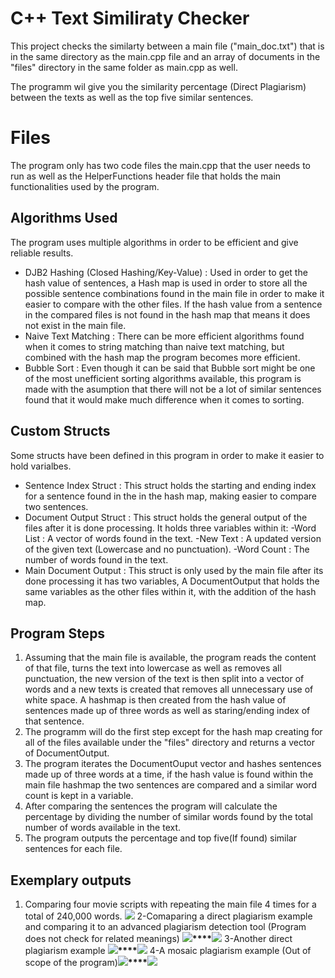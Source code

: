 # C++ Text Similiraty Checker

This project checks the similarty between a main file ("main_doc.txt") that is in the same directory as the main.cpp file and an array of documents in the "files" directory in the same folder as main.cpp as well.

The programm wil give you the similarity percentage (Direct Plagiarism) between the texts as well as the top five similar sentences.


# Files

The program only has two code files the main.cpp that the user needs to run as well as the HelperFunctions header file that holds the main functionalities used by the program.

## Algorithms Used
The program uses multiple algorithms in order to be efficient and give reliable results.

 - DJB2 Hashing  (Closed Hashing/Key-Value) : Used in order to get the hash value of sentences, a Hash map is used in order to store all the possible sentence combinations found in the main file in order to make it easier to compare with the other files. If the hash value from a sentence in the compared files is not found in the hash map that means it does not exist in the main file.
 - Naive Text Matching : There can be more efficient algorithms found when it comes to string matching than naive text matching, but combined with the hash map the program becomes more efficient.
 - Bubble Sort : Even though it can be said that Bubble sort might be one of the most unefficient sorting algorithms available, this program is made with the asumption that there will not be a lot of similar sentences found that it would make much difference when it comes to sorting.



## Custom Structs 

Some structs have been defined in this program in order to make it easier to hold varialbes.

 - Sentence Index Struct : This struct holds the starting and ending index for a sentence found in the in the hash map, making easier to compare two sentences.
 - Document Output Struct : This struct holds the general output of the files after it is done processing. It holds three variables within it:
			 -Word List : A vector of words found in the text.
			 -New Text : A updated version of the given text (Lowercase and no punctuation).
			 -Word Count : The number of words found in the text.
- Main Document Output : This struct is only used by the main file after its done processing it has two variables, A DocumentOutput that holds the same variables as the other files within it, with the addition of the hash map.

## Program Steps

 1. Assuming that the main file is available, the program reads the content of that file, turns the text into lowercase as well as removes all punctuation, the new version of the text is then split into a vector of words and a new texts is created that removes all unnecessary use of white space. A hashmap is then created from the hash value of sentences made up of three words as well as staring/ending index of that sentence.
 2. The programm will do the first step except for the hash map creating for all of the files available under the "files" directory and returns a vector of DocumentOutput.
 3. The program iterates the DocumentOuput vector and hashes sentences made up of three words at a time, if the hash value is found within the main file hashmap the two sentences are compared and a similar word count is kept in a variable.
 4. After comparing the sentences the program will calculate the percentage by dividing the number of similar words found by the total number of words available in the text.
 5. The program outputs the percentage and top five(If found) similar sentences for each file.

## Exemplary outputs

 1. Comparing four movie scripts with repeating the main file 4 times for a total of 240,000 words.
**![](https://lh3.googleusercontent.com/fLUkhQFcVXnv2maNYyTSY_KEUFNaDFp1us6SrdyZJYBiXrznZWP8ezu7i5qW54YRbDCfNR6texpjA8K5CYcV8eFzDNbamZ2XZ8twVlC288k7d9G6Y3erkSja_83ZuLoE0NDIxMN6)**
2-Comaparing a direct plagiarism example and comparing it to an advanced plagiarism detection tool (Program does not check for related meanings)
**![](https://lh3.googleusercontent.com/lT2sz9weaouenGVMrS_DpBtO0MPRhcwYe1MlnDWhX1sp6DKK_RWZrokFWBIksludhd55UV_zDfa9Ceki8MyHrGGFrh2P53HQdJlpBzG5fnhh3MQx5UfMTQrAjPqPXZy5uoH1wC8F)****![](https://lh5.googleusercontent.com/cFfYEtFId6zNmaxDmjHCF40ZYnCWzZgaHoiDfDSV0XW8BHMeWlaXJVRuiPQiMKRfcJifFyLyJcpHONCWRoq_vpRD216HBdgfYLfAyMfAfx0yIMs7LEjS5s0BNY1vH0_Ml9tnFsU5)**
3-Another direct plagiarism example
**![](https://lh3.googleusercontent.com/6dtJDGYeH1hYXoH_OepFeb9iB-K3xlZLwOsF5Cq6ucePkjJ3uxzvQDPSYQ3P3_jySVS-OzM15Qz8GhMPYIhbRBjFp-XHFRvRZDWQ_QckotJiGDdCWA8QGeG7PvAIBePGtW5QKxkH)****![](https://lh3.googleusercontent.com/9VRJGChIO41GDQoS3tn8jmDGAfSSjYnRacNU-8DDZ_3DA2yLHhxHyjKQ2FYTI6VNfPG947e3rxfqaIQhET7fjXkw3WlR6KHLo0LhlEtQdFC7lRPIv-77RejB_H5rIj6_MD2QHAFb)**
4-A mosaic plagiarism example (Out of scope of the program)**![](https://lh6.googleusercontent.com/0vJIItWmSzvrjkj9dhOJsan-cTNE-XBied8k6O2_bWwXcpNG-7yFHBeq0FTfA_785N9HfeLMTFZn5AK9tnb6ykByfxmu-VbkV-2GaiytbuVRe6P-_jd3oOCuwP8C5f0sZLqAi1FY)****![](https://lh6.googleusercontent.com/ySPxeOEPPTE5gTtijYsaSmLuHZHz-SWcDV6bZmq7dEqHB5XmAZu2Z7TerapbsbTg6oColAVJ_AitUdskJFUjqAdDsZU1tnLRtJ8Ms72Nmfai0MVJtJTNxyVZz_npfteIbhcNLTjP)**

